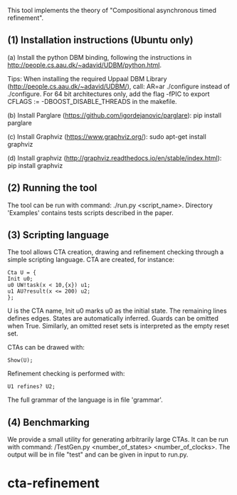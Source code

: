 This tool implements the theory of "Compositional asynchronous timed refinement".

(1) Installation instructions (Ubuntu only)
-------------------------------------------

(a) Install the python DBM binding, following the instructions 
in http://people.cs.aau.dk/~adavid/UDBM/python.html. 

Tips:
When installing the required Uppaal DBM Library (http://people.cs.aau.dk/~adavid/UDBM/), call: 
AR=ar ./configure
instead of ./configure.
For 64 bit architectures only, add the flag -fPIC to 
export CFLAGS :=  -DBOOST_DISABLE_THREADS in the makefile.

(b) Install Parglare (https://github.com/igordejanovic/parglare):
pip install parglare

(c) Install Graphviz (https://www.graphviz.org/):
sudo apt-get install graphviz

(d) Install graphviz (http://graphviz.readthedocs.io/en/stable/index.html):
pip install graphviz


(2) Running the tool
--------------------

The tool can be run with command: ./run.py <script_name>.
Directory 'Examples' contains tests scripts described in the paper.

(3) Scripting language
----------------------

The tool allows CTA creation, drawing and refinement checking
through a simple scripting language.
CTA are created, for instance:

```
Cta U = {
Init u0;
u0 UW!task(x < 10,{x}) u1;
u1 AU?result(x <= 200) u2; 
};
```

U is the CTA name,
Init u0 marks u0 as the initial state.
The remaining lines defines edges.
States are automatically inferred.
Guards can be omitted when True. Similarly,
an omitted reset sets is interpreted as the empty reset set.

CTAs can be drawed with:

```
Show(U);
```

Refinement checking is performed with:

```
U1 refines? U2;
```

The full grammar of the language is in file 'grammar'.

(4) Benchmarking
----------------

We provide a small utility for generating arbitrarily large CTAs. It can be run with command: /TestGen.py <number_of_states> <number_of_clocks>.
The output will be in file "test" and can be given in input to run.py.
# cta-refinement
